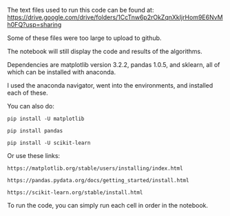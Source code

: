 The text files used to run this code can be found at: https://drive.google.com/drive/folders/1CcTnw6p2rOkZqnXkIjrHom9E6NvMh0FQ?usp=sharing

Some of these files were too large to upload to github. 

The notebook will still display the code and results of the algorithms.


Dependencies are matplotlib version 3.2.2, pandas 1.0.5, and sklearn, all of which can be installed with anaconda. 

I used the anaconda navigator, went into the environments, and installed each of these. 


You can also do:

    pip install -U matplotlib
    
    pip install pandas
    
    pip install -U scikit-learn
   
Or use these links:

    https://matplotlib.org/stable/users/installing/index.html
    
    https://pandas.pydata.org/docs/getting_started/install.html
    
    https://scikit-learn.org/stable/install.html


To run the code, you can simply run each cell in order in the notebook.
